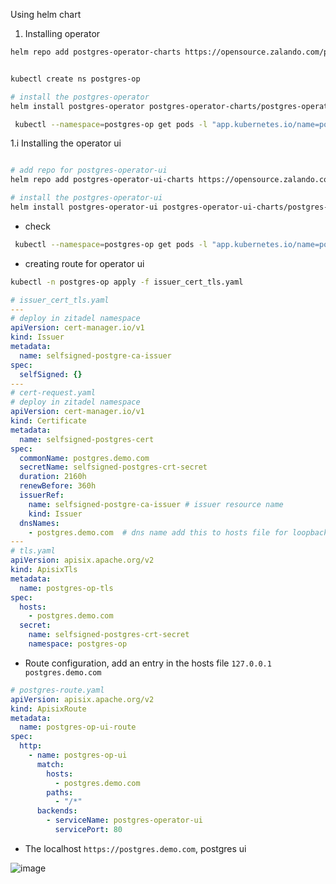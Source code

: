 
Using helm chart

1. Installing operator

```sh
helm repo add postgres-operator-charts https://opensource.zalando.com/postgres-operator/charts/postgres-operator


kubectl create ns postgres-op

# install the postgres-operator
helm install postgres-operator postgres-operator-charts/postgres-operator -n postgres-op
```

```sh
 kubectl --namespace=postgres-op get pods -l "app.kubernetes.io/name=postgres-operator"
```

1.i Installing the operator ui
```bash

# add repo for postgres-operator-ui
helm repo add postgres-operator-ui-charts https://opensource.zalando.com/postgres-operator/charts/postgres-operator-ui

# install the postgres-operator-ui
helm install postgres-operator-ui postgres-operator-ui-charts/postgres-operator-ui -n postgres-op
```

- check 

```sh
 kubectl --namespace=postgres-op get pods -l "app.kubernetes.io/name=postgres-operator-ui"
```

- creating route for operator ui

```sh
kubectl -n postgres-op apply -f issuer_cert_tls.yaml
```

```yaml
# issuer_cert_tls.yaml
---
# deploy in zitadel namespace
apiVersion: cert-manager.io/v1
kind: Issuer
metadata:
  name: selfsigned-postgre-ca-issuer
spec:
  selfSigned: {}
---
# cert-request.yaml
# deploy in zitadel namespace
apiVersion: cert-manager.io/v1
kind: Certificate
metadata:
  name: selfsigned-postgres-cert
spec:
  commonName: postgres.demo.com  
  secretName: selfsigned-postgres-crt-secret
  duration: 2160h
  renewBefore: 360h
  issuerRef:
    name: selfsigned-postgre-ca-issuer # issuer resource name
    kind: Issuer
  dnsNames:
    - postgres.demo.com  # dns name add this to hosts file for loopback address
---
# tls.yaml
apiVersion: apisix.apache.org/v2
kind: ApisixTls
metadata:
  name: postgres-op-tls
spec:
  hosts:
    - postgres.demo.com
  secret:
    name: selfsigned-postgres-crt-secret
    namespace: postgres-op
```

- Route configuration, add an entry in the hosts file `127.0.0.1 postgres.demo.com`

```yaml
# postgres-route.yaml
apiVersion: apisix.apache.org/v2
kind: ApisixRoute
metadata:
  name: postgres-op-ui-route
spec:
  http:
    - name: postgres-op-ui
      match:
        hosts:
          - postgres.demo.com
        paths:
          - "/*"
      backends:
        - serviceName: postgres-operator-ui
          servicePort: 80
```

- The localhost `https://postgres.demo.com`, postgres ui

![image](https://github.com/user-attachments/assets/79e427c1-fae8-4356-9c70-e752f05d95e9)

